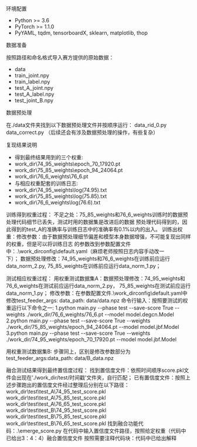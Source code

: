 环境配置

- Python >= 3.6
- PyTorch >= 1.1.0
- PyYAML, tqdm, tensorboardX, sklearn, matplotlib, thop


数据准备

按照路径和命名格式导入赛方提供的原始数据：
- data
 - train_joint.npy
 - train_label.npy
 - test_A_joint.npy
 - test_A_label.npy
 - test_joint_B.npy


数据预处理

在./data文件夹找到以下数据预处理文件并按顺序运行：
data_rid_0.py
data_correct.py
（后续还会有涉及数据预处理的操作，有些复杂）


复现结果说明

- 得到最终结果用到的三个权重:
 - work_dir\74_95_weights\epoch_70_17920.pt
 - work_dir\75_85_weights\epoch_94_24064.pt
 - work_dir\76_6_weights\76_6.pt
- 与相应权重配套的训练日志:
 - work_dir\74_95_weights\log(74.95).txt
 - work_dir\75_85_weights\log(75.85).txt
 - work_dir\76_6_weights\log(76.6).txt
 
训练得到权重过程：
 不足之处：75_85_weights和76_6_weights训练时的数据预处理代码细节已丢失，测试时用的数据集是改进后的数据
          预处理代码得到的，因此得到的test_A的准确率与训练日志中的准确率有0.1%以内的出入。
          训练出权重：修改参数：由于数据预处理细节偏差和模型本身数据增强，不可能复现出同样的权重，但是可以将训练日志
          的参数改到参数配置文件中：.\work_dirconfig\default.yaml（麻烦老师按照日志内容手动改一              
          下）；
 数据预处理修改：74_95_weights和76_6_weights在训练前应运行data_norm_2.py, 75_85_weights在训练前应运行data_norm_1.py；

测试相应权重过程：
 用权重测试数据集A：数据预处理修改：74_95_weights和76_6_weights在测试前应运行data_norm_2.py，
                 75_85_weights在测试前应运行data_norm_1.py；
                 修改参数：在参数配置文件.\work_dirconfig\default.yaml中修改test_feeder_args:
                 data_path: data/data.npz
                 命令行输入：按照要测试的权重运行以下命令之一:
1.python main.py --phase test --save-score True --weights ./work_dir/76_6_weights/76_6.pt --model model.degcn.Model
2.python main.py --phase test --save-score True --weights ./work_dir/75_85_weights/epoch_94_24064.pt --model model.jbf.Model
3.python main.py --phase test --save-score True --weights ./work_dir/74_95_weights/epoch_70_17920.pt --model model.jbf.Model

 用权重测试数据集B: 步骤同上，区别是修改参数部分为test_feeder_args:data_path: data/B_data.npz
 
融合测试结果得到最终置信度过程：
 找到置信度文件：依照时间顺序score.pkl文件会出现在'./work_dir/test/时间戳'文件夹，自行匹配；
 已有置信度文件：按照上述步骤跑出的置信度文件经过整理后分别在以下路径：
               work_dir\test\test_A\74_95_test_score.pkl
               work_dir\test\test_A\75_85_test_score.pkl
               work_dir\test\test_A\76_65_test_score.pkl
               work_dir\test\test_B\74_95_test_score.pkl
               work_dir\test\test_B\75_85_test_score.pkl
               work_dir\test\test_B\76_65_test_score.pkl 
 找到融合功能代码：.\emerge_score.py
 在代码中输入置信度文件路径，按照给定权重（代码中已给出3：4：4）融合置信度文件
 按照需要注释代码块：代码中已给出解释
